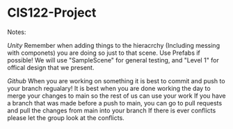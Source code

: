 # CIS122-Project
Notes:

*Unity*
Remember when adding things to the hieracrchy (Including messing with componets) you are doing so just to that scene.
Use Prefabs if possible!
We will use "SampleScene" for general testing, and "Level 1" for offical design that we present.

*Github*
When you are working on something it is best to commit and push to your branch regualary!
It is best when you are done working the day to merge your changes to main so the rest of us can use your work
If you have a branch that was made before a push to main, you can go to pull requests and pull the changes from main into your branch
If there is ever conflicts please let the group look at the conflicts.
